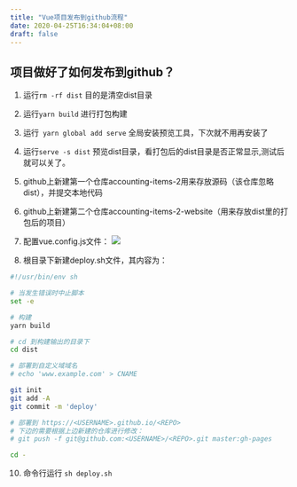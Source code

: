 ```yaml
---
title: "Vue项目发布到github流程"
date: 2020-04-25T16:34:04+08:00
draft: false
---
```


## 项目做好了如何发布到github？

1. 运行`rm -rf dist` 目的是清空dist目录
2. 运行`yarn build` 进行打包构建
3. 运行` yarn global add serve` 全局安装预览工具，下次就不用再安装了
4. 运行`serve -s dist` 预览dist目录，看打包后的dist目录是否正常显示,测试后就可以关了。
   

5. github上新建第一个仓库accounting-items-2用来存放源码（该仓库忽略dist），并提交本地代码
6. github上新建第二个仓库accounting-items-2-website（用来存放dist里的打包后的项目）
7. 配置vue.config.js文件：
   ![](/images/publicPath.png)
8. 根目录下新建deploy.sh文件，其内容为：
   
```sh
#!/usr/bin/env sh

# 当发生错误时中止脚本
set -e

# 构建
yarn build

# cd 到构建输出的目录下 
cd dist

# 部署到自定义域域名
# echo 'www.example.com' > CNAME

git init
git add -A
git commit -m 'deploy'

# 部署到 https://<USERNAME>.github.io/<REPO>
# 下边的需要根据上边新建的仓库进行修改：
# git push -f git@github.com:<USERNAME>/<REPO>.git master:gh-pages

cd -
```

10. 命令行运行 `sh deploy.sh`
